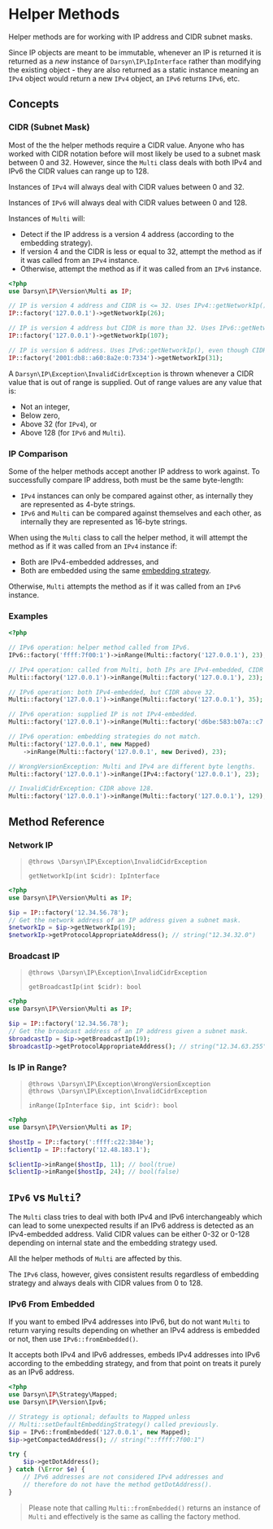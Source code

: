 # Helper Methods

Helper methods are for working with IP address and CIDR subnet masks.

Since IP objects are meant to be immutable, whenever an IP is returned it is
returned as a *new* instance of `Darsyn\IP\IpInterface` rather than modifying
the existing object - they are also returned as a static instance meaning an
`IPv4` object would return a new `IPv4` object, an `IPv6` returns `IPv6`, etc.

## Concepts

### CIDR (Subnet Mask)

Most of the the helper methods require a CIDR value. Anyone who has worked with
CIDR notation before will most likely be used to a subnet mask between 0 and 32.
However, since the `Multi` class deals with both IPv4 and IPv6 the CIDR values
can range up to 128.

Instances of `IPv4` will always deal with CIDR values between 0 and 32.

Instances of `IPv6` will always deal with CIDR values between 0 and 128.

Instances of `Multi` will:

- Detect if the IP address is a version 4 address (according to the embedding
  strategy).
- If version 4 and the CIDR is less or equal to 32, attempt the method as if it
  was called from an `IPv4` instance.
- Otherwise, attempt the method as if it was called from an `IPv6` instance.

```php
<?php
use Darsyn\IP\Version\Multi as IP;

// IP is version 4 address and CIDR is <= 32. Uses IPv4::getNetworkIp().
IP::factory('127.0.0.1')->getNetworkIp(26);

// IP is version 4 address but CIDR is more than 32. Uses IPv6::getNetworkIp().
IP::factory('127.0.0.1')->getNetworkIp(107);

// IP is version 6 address. Uses IPv6::getNetworkIp(), even though CIDR is below 32.
IP::factory('2001:db8::a60:8a2e:0:7334')->getNetworkIp(31);
```

A `Darsyn\IP\Exception\InvalidCidrException` is thrown whenever a CIDR value
that is out of range is supplied. Out of range values are any value that is:

- Not an integer,
- Below zero,
- Above 32 (for `IPv4`), or
- Above 128 (for `IPv6` and `Multi`).

### IP Comparison

Some of the helper methods accept another IP address to work against. To
successfully compare IP address, both must be the same byte-length:

- `IPv4` instances can only be compared against other, as internally they are
  represented as 4-byte strings.
- `IPv6` and `Multi` can be compared against themselves and each other, as
  internally they are represented as 16-byte strings.

When using the `Multi` class to call the helper method, it will attempt the
method as if it was called from an `IPv4` instance if:

- Both are IPv4-embedded addresses, and
- Both are embedded using the same [embedding strategy](./05-strategies.md).

Otherwise, `Multi` attempts the method as if it was called from an `IPv6`
instance.

### Examples

```php
<?php

// IPv6 operation: helper method called from IPv6.
IPv6::factory('ffff:7f00:1')->inRange(Multi::factory('127.0.0.1'), 23);

// IPv4 operation: called from Multi, both IPs are IPv4-embedded, CIDR below 32.
Multi::factory('127.0.0.1')->inRange(Multi::factory('127.0.0.1'), 23);

// IPv6 operation: both IPv4-embedded, but CIDR above 32.
Multi::factory('127.0.0.1')->inRange(Multi::factory('127.0.0.1'), 35);

// IPv6 operation: supplied IP is not IPv4-embedded.
Multi::factory('127.0.0.1')->inRange(Multi::factory('d6be:583:b07a::c7'), 23);

// IPv6 operation: embedding strategies do not match.
Multi::factory('127.0.0.1', new Mapped)
    ->inRange(Multi::factory('127.0.0.1', new Derived), 23);

// WrongVersionException: Multi and IPv4 are different byte lengths.
Multi::factory('127.0.0.1')->inRange(IPv4::factory('127.0.0.1'), 23);

// InvalidCidrException: CIDR above 128.
Multi::factory('127.0.0.1')->inRange(Multi::factory('127.0.0.1'), 129);
```

## Method Reference

### Network IP

> ```
> @throws \Darsyn\IP\Exception\InvalidCidrException
>
> getNetworkIp(int $cidr): IpInterface
> ```


```php
<?php
use Darsyn\IP\Version\Multi as IP;

$ip = IP::factory('12.34.56.78');
// Get the network address of an IP address given a subnet mask.
$networkIp = $ip->getNetworkIp(19);
$networkIp->getProtocolAppropriateAddress(); // string("12.34.32.0")
```

### Broadcast IP

> ```
> @throws \Darsyn\IP\Exception\InvalidCidrException
>
> getBroadcastIp(int $cidr): bool
> ```

```php
<?php
use Darsyn\IP\Version\Multi as IP;

$ip = IP::factory('12.34.56.78');
// Get the broadcast address of an IP address given a subnet mask.
$broadcastIp = $ip->getBroadcastIp(19);
$broadcastIp->getProtocolAppropriateAddress(); // string("12.34.63.255")
```

### Is IP in Range?

> ```
> @throws \Darsyn\IP\Exception\WrongVersionException
> @throws \Darsyn\IP\Exception\InvalidCidrException
>
> inRange(IpInterface $ip, int $cidr): bool
> ```

```php
<?php
use Darsyn\IP\Version\Multi as IP;

$hostIp = IP::factory(':ffff:c22:384e');
$clientIp = IP::factory('12.48.183.1');

$clientIp->inRange($hostIp, 11); // bool(true)
$clientIp->inRange($hostIp, 24); // bool(false)
```

## `IPv6` vs `Multi`?

The `Multi` class tries to deal with both IPv4 and IPv6 interchangeably which
can lead to some unexpected results if an IPv6 address is detected as an
IPv4-embedded address. Valid CIDR values can be either 0-32 or 0-128 depending
on internal state and the embedding strategy used.

All the helper methods of `Multi` are affected by this.

The `IPv6` class, however, gives consistent results regardless of embedding
strategy and always deals with CIDR values from 0 to 128.

### IPv6 From Embedded

If you want to embed IPv4 addresses into IPv6, but do not want `Multi` to return
varying results depending on whether an IPv4 address is embedded or not, then
use `IPv6::fromEmbedded()`.

It accepts both IPv4 and IPv6 addresses, embeds IPv4 addresses into IPv6
according to the embedding strategy, and from that point on treats it purely as
an IPv6 address.

```php
<?php
use Darsyn\IP\Strategy\Mapped;
use Darsyn\IP\Version\Ipv6;

// Strategy is optional; defaults to Mapped unless
// Multi::setDefaultEmbeddingStrategy() called previously.
$ip = IPv6::fromEmbedded('127.0.0.1', new Mapped);
$ip->getCompactedAddress(); // string("::ffff:7f00:1")

try {
    $ip->getDotAddress();
} catch (\Error $e) {
    // IPv6 addresses are not considered IPv4 addresses and
    // therefore do not have the method getDotAddress().
}
```

> Please note that calling `Multi::fromEmbedded()` returns an instance of
> `Multi` and effectively is the same as calling the factory method.
